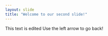 ```yaml
---
layout: slide
title: "Welcome to our second slide!"
---
```

This text is edited
Use the left arrow to go back!
